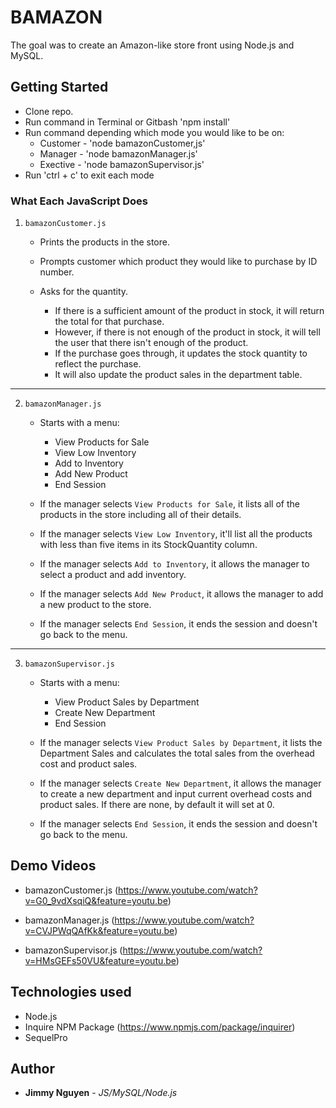 # BAMAZON

The goal was to create an Amazon-like store front using Node.js and MySQL.

## Getting Started

- Clone repo.
- Run command in Terminal or Gitbash 'npm install'
- Run command depending which mode you would like to be on:
    * Customer - 'node bamazonCustomer,js'
    * Manager - 'node bamazonManager.js'
    * Exective - 'node bamazonSupervisor.js'
- Run 'ctrl + c' to exit each mode

### What Each JavaScript Does

1. `bamazonCustomer.js`

    * Prints the products in the store.

    * Prompts customer which product they would like to purchase by ID number.

    * Asks for the quantity.

      * If there is a sufficient amount of the product in stock, it will return the total for that purchase.
      * However, if there is not enough of the product in stock, it will tell the user that there isn't enough of the product.
      * If the purchase goes through, it updates the stock quantity to reflect the purchase.
      * It will also update the product sales in the department table.

-----------------------

2. `bamazonManager.js`

    * Starts with a menu:
        * View Products for Sale
        * View Low Inventory
        * Add to Inventory
        * Add New Product
        * End Session

    * If the manager selects `View Products for Sale`, it lists all of the products in the store including all of their details.

    * If the manager selects `View Low Inventory`, it'll list all the products with less than five items in its StockQuantity column.

    * If the manager selects `Add to Inventory`, it allows the manager to select a product and add inventory.

    * If the manager selects `Add New Product`, it allows the manager to add a new product to the store.

    * If the manager selects `End Session`, it ends the session and doesn't go back to the menu.

-----------------------

3. `bamazonSupervisor.js`

    * Starts with a menu:
        * View Product Sales by Department
        * Create New Department
        * End Session

    * If the manager selects `View Product Sales by Department`, it lists the Department Sales and calculates the total sales from the overhead cost and product sales.

    * If the manager selects `Create New Department`, it allows the manager to create a new department and input current overhead costs and product sales. If there are none, by default it will set at 0.

    * If the manager selects `End Session`, it ends the session and doesn't go back to the menu.
## Demo Videos

* bamazonCustomer.js (https://www.youtube.com/watch?v=G0_9vdXsqiQ&feature=youtu.be)

* bamazonManager.js (https://www.youtube.com/watch?v=CVJPWqQAfKk&feature=youtu.be)

* bamazonSupervisor.js (https://www.youtube.com/watch?v=HMsGEFs50VU&feature=youtu.be)

## Technologies used
- Node.js
- Inquire NPM Package (https://www.npmjs.com/package/inquirer)
- SequelPro 

## Author

* **Jimmy Nguyen** - *JS/MySQL/Node.js* 